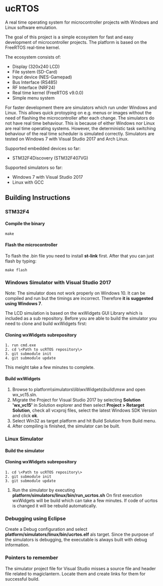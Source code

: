 # ucRTOS
A real time operating system for microcontroller projects with Windows and Linux software emulation.

The goal of this project is a simple ecosystem for fast and easy development of microcontroller projects. The platform is based on the FreeRTOS real-time kernel.

The ecosystem consists of:
* Display (320x240 LCD)
* File system (SD-Card)
* Input device (NES-Gamepad)
* Bus Interface (RS485)
* RF Interface (NRF24)
* Real time kernel (FreeRTOS v9.0.0)
* Simple menu system

For faster development there are simulators which run under Windows and Linux. This allows quick protoyping on e.g. menus or images without the need of flashing the microcontroller after each change. The simulators do not have real time behaviour. This is because of either Windows nor Linux are real time operating systems. However, the deterministic task switching behaviour of the real time scheduler is simulated correctly. Simulators are tested on Windows 7 with Visual Studio 2017 and Arch Linux.

Supported embedded devices so far:
* STM32F4Discovery (STM32F407VG)

Supported simulators so far:
* Windows 7 with Visual Studio 2017
* Linux with GCC

## Building Instructions

### STM32F4

#### Compile the binary
```
make
```

#### Flash the microcontroller

To flash the .bin file you need to install **st-link** first.
After that you can just flash by typing:

```
make flash
```

### Windows Simulator with Visual Studio 2017

Note: The simulator does not work properly on Windows 10. It can be compiled and run but the timings are incorrect. Therefore **it is suggested using Windows 7**.

The LCD simulation is based on the wxWidgets GUI Library which is included as a sub repository. Before you are able to build the simulator you need to clone and build wxWidgets first:

#### Cloning wxWidgets subrepository
```
1. run cmd.exe
2. cd \<Path to ucRTOS repository\>
3. git submodule init
4. git submodule update
```

This meight take a few minutes to complete.

#### Build wxWidgets

1. Browse to platform\simulators\lib\wxWidgets\build\msw and open wx_vc15.sln. 
2. Migrate the Project for Visual Studio 2017 by selecting **Solution 'wx_vc15'** in Solution explorer and then select **Project > Retarget Solution**, check all vcxproj files, select the latest Windows SDK Version and click **ok**.
3. Select Win32 as target platform and hit Build Solution from Build menu.
4. After compiling is finished, the simulator can be built.

### Linux Simulator

#### Build the simulator

#### Cloning wxWidgets subrepository
```
1. cd \<Path to ucRTOS repository\>
2. git submodule init
3. git submodule update
```

1. Run the simulator by executing **platform/simulators/linux/bin/run_ucrtos.sh**
On first execution wxWidgets will be build which can take a few minutes. If code of ucrtos is changed it will be rebuild automatically.

### Debugging using Eclipse

Create a Debug configuration and select **platform/simulators/linux/bin/ucrtos.elf** als target. Since the purpose of the simulators is debugging, the executable is always built with debug information.


### Pointers to remember

The simulator project file for Visual Studio misses a source file and header file related to magiclantern. Locate them and create links for them for successful build.
